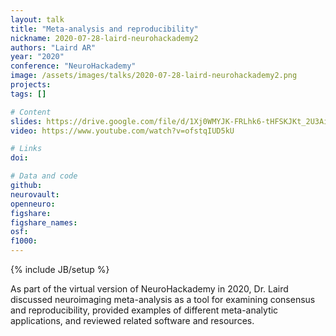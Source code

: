 ```yaml
---
layout: talk
title: "Meta-analysis and reproducibility"
nickname: 2020-07-28-laird-neurohackademy2
authors: "Laird AR"
year: "2020"
conference: "NeuroHackademy"
image: /assets/images/talks/2020-07-28-laird-neurohackademy2.png
projects:
tags: []

# Content
slides: https://drive.google.com/file/d/1Xj0WMYJK-FRLhk6-tHFSKJKt_2U3AiJm
video: https://www.youtube.com/watch?v=ofstqIUD5kU

# Links
doi:

# Data and code
github:
neurovault:
openneuro:
figshare:
figshare_names:
osf:
f1000:
---
```

{% include JB/setup %}

As part of the virtual version of NeuroHackademy in 2020, Dr. Laird discussed neuroimaging meta-analysis as a tool for examining consensus and reproducibility, provided examples of different meta-analytic applications, and reviewed related software and resources.

